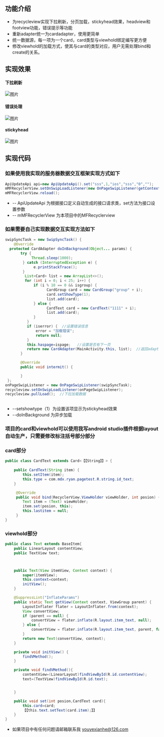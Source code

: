 ## 功能介绍
- 为recycleview实现下拉刷新，分页加载，stickyhead效果，headview和footview功能，错误提示等功能
- 重新adapter统一为cardadapter，使用更简单
- 统一数据源，每一项为一个card，card类型与viewhold绑定编写更方便
- 修改viewhold的加载方式，使其与card的类型对应，用户无需处理bind和create的关系。


## 实现效果

#### 下拉刷新
![图片](https://github.com/ryanliu19843/pagerecycleview/blob/master/it2d4b.gif)


#### 错误处理
![图片](https://github.com/ryanliu19843/pagerecycleview/blob/master/5QUfGT.gif)

 
#### stickyhead
![图片](https://github.com/ryanliu19843/pagerecycleview/blob/master/rpJSEe.gif)

## 实现代码
### 如果使用我实现的服务器数据交互框架实现方式如下

```Java
ApiUpdateApi api=new ApiUpdateApi().set("sss",1,"ios","sss","0","");
mMFRecyclerView.setOnSwipLoadListener(new OnPageSwipListener(getContext(), api, new DfText()));
mMFRecyclerView.reload();
```
- -- ApiUpdateApi 为根据接口定义自动生成的接口请求类，set方法为接口设置参数
- -- mMFRecyclerView 为本项目中的MFRecyclerview

### 如果需要自己实现数据交互实现方法如下

```Java
swipSyncTask = new SwipSyncTask() {
	@Override
  protected CardAdapter doInBackground(Object... params) {
       try {
            Thread.sleep(1000);
        } catch (InterruptedException e) {
             e.printStackTrace();
        }
         List<Card> list = new ArrayList<>();
         for (int i = 0; i < 25; i++) {
             if (i % 10 == 0 && isgroup) {
                   CardGroup card = new CardGroup("group" + i);
                   card.setShowType(1);
                   list.add(card);
             } else {
                   CardText card = new CardText("1111" + i);
                   list.add(card);
             }
          }
          if (iserror) {  //设置错误信息
              error = "加载错误";
              return null;
          }
          this.haspage=ispage;   //设置是否有下一页
          return new CardAdapter(MainActivity.this, list);  //返回adapter
       }

       @Override
       public void intermit() {

       }
 };
onPageSwipListener = new OnPageSwipListener(swipSyncTask);
recycleview.setOnSwipLoadListener(onPageSwipListener);
recycleview.pullLoad();  //下拉加载数据
				
```
- --setshowtype（1）为设置该项显示为stickyhead效果
- --doInBackground 为异步加载

### 项目的card和viewhold可以使用我写android studio插件根据layout自动生产，只需要修改标注括号部分部分
### card部分
```Java
public class CardText extends Card<【【String】】> {
	
	public CardText(String item) {
	    this.setItem(item);
    	this.type = com.mdx.ryan.pagetest.R.string.id_text;
    }

     @Override
     public void bind(RecyclerView.ViewHolder viewHolder, int posion) {
        Text item = (Text) viewHolder;
        item.set(posion, this);
        this.lastitem = null;
     }
}

```
### viewhold部分
```Java
public class Text extends BaseItem{
    public LinearLayout contentView;
    public TextView text;



    public Text(View itemView, Context context) {
        super(itemView);
        this.context=context;
        initView();
    }

    @SuppressLint("InflateParams")
    public static Text getView(Context context, ViewGroup parent) {
        LayoutInflater flater = LayoutInflater.from(context);
        View convertView;
        if (parent == null) {
            convertView = flater.inflate(R.layout.item_text, null);
        } else {
            convertView = flater.inflate(R.layout.item_text, parent, false);
        }
        return new Text(convertView, context);
    }

    private void initView() {
    	findVMethod();
    }

    private void findVMethod(){
        contentView=(LinearLayout)findViewById(R.id.contentView);
        text=(TextView)findViewById(R.id.text);


    }

    public void set(int posion,CardText card){
        this.card=card;
        【【this.text.setText(card.item);】】
    }
}
```

- 如果项目中有任何问题请邮箱联系我 youyexianhe@126.com
